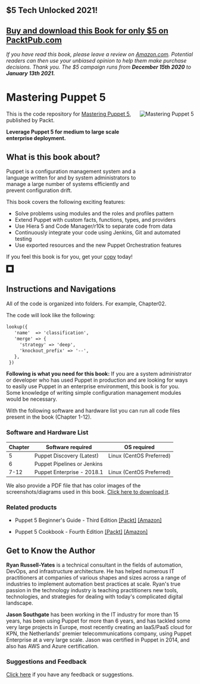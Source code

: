 ## $5 Tech Unlocked 2021!
[Buy and download this Book for only $5 on PacktPub.com](https://www.packtpub.com/product/mastering-puppet-5/9781788831864)
-----
*If you have read this book, please leave a review on [Amazon.com](https://www.amazon.com/gp/product/1788831861).     Potential readers can then use your unbiased opinion to help them make purchase decisions. Thank you. The $5 campaign         runs from __December 15th 2020__ to __January 13th 2021.__*

# Mastering Puppet 5

<a href="https://www.packtpub.com/virtualization-and-cloud/mastering-puppet-5?utm_source=github&utm_medium=repository&utm_campaign=9781788831864"><img src="https://dz13w8afd47il.cloudfront.net/sites/default/files/imagecache/ppv4_main_book_cover/B09437_CoverImage.png" alt="Mastering Puppet 5" height="256px" align="right"></a>

This is the code repository for [Mastering Puppet 5](https://www.packtpub.com/virtualization-and-cloud/mastering-puppet-5?utm_source=github&utm_medium=repository&utm_campaign=9781788831864 ), published by Packt.

**Leverage Puppet 5 for medium to large scale enterprise deployment.**

## What is this book about?
Puppet is a configuration management system and a language written for and by system administrators to manage a large number of systems efficiently and prevent configuration drift.

This book covers the following exciting features:
* Solve problems using modules and the roles and profiles pattern 
* Extend Puppet with custom facts, functions, types, and providers 
* Use Hiera 5 and Code Manager/r10k to separate code from data 
* Continuously integrate your code using Jenkins, Git and automated testing 
* Use exported resources and the new Puppet Orchestration features 

If you feel this book is for you, get your [copy](https://www.amazon.com/dp/1788831861) today!

<a href="https://www.packtpub.com/?utm_source=github&utm_medium=banner&utm_campaign=GitHubBanner"><img src="https://raw.githubusercontent.com/PacktPublishing/GitHub/master/GitHub.png" 
alt="https://www.packtpub.com/" border="5" /></a>

## Instructions and Navigations
All of the code is organized into folders. For example, Chapter02.

The code will look like the following:
```
lookup({
   'name'  => 'classification',
   'merge' => {
     'strategy' => 'deep',
     'knockout_prefix' => '--',
   },
 })
```

**Following is what you need for this book:**
If you are a system administrator or developer who has used Puppet in production and are looking for ways to easily use Puppet in an enterprise environment, this book is for you. Some knowledge of writing simple configuration management modules would be necessary.

With the following software and hardware list you can run all code files present in the book (Chapter 1-12).
### Software and Hardware List
| Chapter | Software required | OS required |
| -------- | ------------------------------------ | ----------------------------------- |
| 5 | Puppet Discovery (Latest) | Linux (CentOS Preferred) |
| 6 | Puppet Pipelines or Jenkins |  |
| 7-12 | Puppet Enterprise - 2018.1 | Linux (CentOS Preferred) |


We also provide a PDF file that has color images of the screenshots/diagrams used in this book. [Click here to download it]( https://www.packtpub.com/sites/default/files/downloads/9781788831864_ColorImages.pdf).

### Related products
* Puppet 5 Beginner's Guide - Third Edition [[Packt]](https://www.packtpub.com/networking-and-servers/puppet-5-beginner%E2%80%99s-guide-third-edition?utm_source=github&utm_medium=repository&utm_campaign=9781788472906 ) [[Amazon]](https://www.amazon.com/dp/178847290X)

* Puppet 5 Cookbook - Fourth Edition [[Packt]](https://www.packtpub.com/networking-and-servers/puppet-5-cookbook-fourth-edition?utm_source=github&utm_medium=repository&utm_campaign=9781788622448 ) [[Amazon]](https://www.amazon.com/dp/1788622448)


## Get to Know the Author
**Ryan Russell-Yates**
is a technical consultant in the fields of automation, DevOps, and infrastructure architecture. He has helped numerous IT practitioners at companies of various shapes and sizes across a range of industries to implement automation best practices at scale. Ryan's true passion in the technology industry is teaching practitioners new tools, technologies, and strategies for dealing with today's complicated digital landscape.

**Jason Southgate**
has been working in the IT industry for more than 15 years, has been using Puppet for more than 6 years, and has tackled some very large projects in Europe, most recently creating an IaaS/PaaS cloud for KPN, the Netherlands' premier telecommunications company, using Puppet Enterprise at a very large scale. Jason was certified in Puppet in 2014, and also has AWS and Azure certification.


### Suggestions and Feedback
[Click here](https://docs.google.com/forms/d/e/1FAIpQLSdy7dATC6QmEL81FIUuymZ0Wy9vH1jHkvpY57OiMeKGqib_Ow/viewform) if you have any feedback or suggestions.


